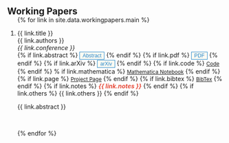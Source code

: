 <h2 id="workingpapers" style="margin: 2px 0px -15px;">Working Papers</h2>

<div class="publications">
<ol class="bibliography">

{% for link in site.data.workingpapers.main %}

<li>
  <!---
<div class="pub-row">
  <div class="col-sm-3 abbr" style="position: relative;padding-right: 15px;padding-left: 15px;">
    {% if link.image %} 
    <img src="{{ link.image }}" class="teaser img-fluid z-depth-1" style="width=100;height=40%">
    {% endif %}
    {% if link.conference_short %} 
    <abbr class="badge">{{ link.conference_short }}</abbr>
    {% endif %}
  </div>
  -->
  <div class="col-sm-9" style="position: relative;padding-right: 0px;padding-left: 0px;">
      <div class="title"><a>{{ link.title }}</a></div>
      <div class="author">{{ link.authors }}</div>
      <div class="periodical"><em>{{ link.conference }}</em>
      </div>
    <div class="links">
      {% if link.abstract %} 
      <a >
      <button class="btn btn-sm z-depth-0" role="button" target="_blank" style="font-size:12px;border:1px solid #2086c9;color:#2086c9;background-color:#fffaf2;cursor:pointer" id="toggleButton{{ forloop.index }}" >
      Abstract <i class='fas fa-chevron-down' style='font-size:12px;color:#2086c9;background-color:#fffaf2;'></i>
      </button> 
      </a>
      {% endif %}
      {% if link.pdf %} 
      <a href="{{ link.pdf }}" style="cursor:pointer"><button  class="btn btn-sm z-depth-0" role="button" target="_blank" style="font-size:12px;border:1px solid #2086c9;cursor:pointer;color:#2086c9;background-color:#fffaf2;">PDF</button></a>
      {% endif %}
      {% if link.arXiv %} 
      <a href="{{ link.arXiv }}" style="cursor:pointer"><button  class="btn btn-sm z-depth-0" role="button" target="_blank" style="font-size:12px;border:1px solid #2086c9;cursor:pointer;color:#2086c9;background-color:#fffaf2;">arXiv</button></a>
      {% endif %}
      {% if link.code %} 
      <a href="{{ link.code }}" class="btn btn-sm z-depth-0" role="button" target="_blank" style="font-size:12px;">Code</a>
      {% endif %}
      % if link.mathematica %} 
      <a href="{{ link.mathematica }}" class="btn btn-sm z-depth-0" role="button" target="_blank" style="font-size:12px;">Mathematica Notebook</a>
      {% endif %}
      {% if link.page %} 
      <a href="{{ link.page }}" class="btn btn-sm z-depth-0" role="button" target="_blank" style="font-size:12px;">Project Page</a>
      {% endif %}
      {% if link.bibtex %} 
      <a href="{{ link.bibtex }}" class="btn btn-sm z-depth-0" role="button" target="_blank" style="font-size:12px;">BibTex</a>
      {% endif %}
      {% if link.notes %} 
      <strong> <i style="color:#e74d3c">{{ link.notes }}</i></strong>
      {% endif %}
      {% if link.others %} 
      {{ link.others }}
      {% endif %}
    </div>
    <div class="collapsible" id="toggleBlock{{ forloop.index }}" align="justify"><p>{{ link.abstract }}</p></div>
    <!---
  </div>
    -->
</div>
</li>

<br>

{% endfor %}

</ol>
</div>

